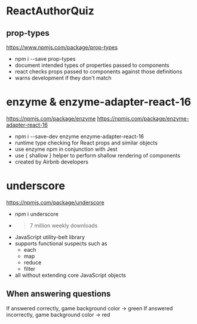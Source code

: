 # ReactAuthorQuiz

## prop-types
https://www.npmjs.com/package/prop-types
- npm i --save prop-types
- document intended types of properties passed to components
- react checks props passed to components against those definitions
- warns development if they don't match

# enzyme & enzyme-adapter-react-16
https://npmjs.com/package/enzyme
https://npmjs.com/package/enzyme-adapter-react-16
- npm i --save-dev enzyme enzyme-adapter-react-16
- runtime type checking for React props and similar objects
- use enzyme npm in conjunction with Jest
- use { shallow } helper to perform shallow rendering of components
- created by Airbnb developers

# underscore
https://npmjs.com/package/underscore
- npm i underscore
- >7 million weekly downloads
- JavaScript utility-belt library
- supports functional suspects such as
    - each
    - map
    - reduce
    - filter
- all without extending core JavaScript objects  

## When answering questions
If answered correctly, game background color -> green
If answered incorrectly, game background color -> red